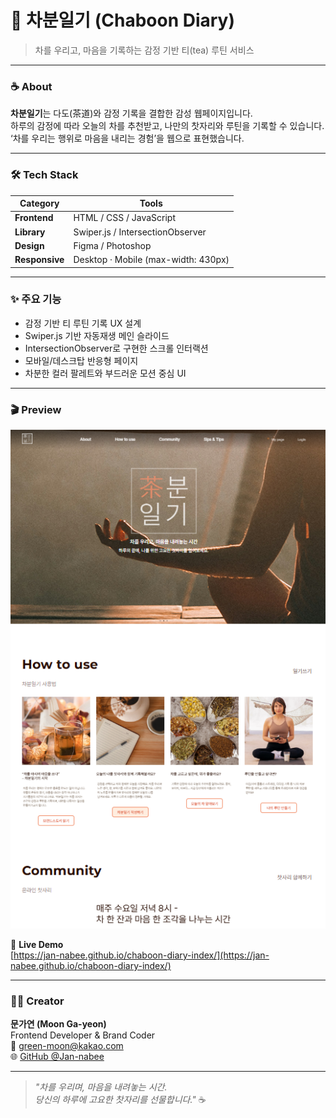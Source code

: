 # 🌿 차분일기 (Chaboon Diary)
> 차를 우리고, 마음을 기록하는 감정 기반 티(tea) 루틴 서비스

---

### ☕ About
**차분일기**는 다도(茶道)와 감정 기록을 결합한 감성 웹페이지입니다.  
하루의 감정에 따라 오늘의 차를 추천받고, 나만의 찻자리와 루틴을 기록할 수 있습니다.  
‘차를 우리는 행위로 마음을 내리는 경험’을 웹으로 표현했습니다.

---

### 🛠️ Tech Stack
| Category | Tools |
|-----------|--------|
| **Frontend** | HTML / CSS / JavaScript |
| **Library** | Swiper.js / IntersectionObserver |
| **Design** | Figma / Photoshop |
| **Responsive** | Desktop · Mobile (max-width: 430px) |

---

### ✨ 주요 기능
- 감정 기반 티 루틴 기록 UX 설계  
- Swiper.js 기반 자동재생 메인 슬라이드  
- IntersectionObserver로 구현한 스크롤 인터랙션  
- 모바일/데스크탑 반응형 페이지  
- 차분한 컬러 팔레트와 부드러운 모션 중심 UI  

---

### 🎬 Preview
![차분일기 메인](img/chaboon-capture.PNG)

🔗 **Live Demo**  
[https://jan-nabee.github.io/chaboon-diary-index/](https://jan-nabee.github.io/chaboon-diary-index/)

---

### 👩‍💻 Creator
**문가연 (Moon Ga-yeon)**  
Frontend Developer & Brand Coder  
📧 green-moon@kakao.com  
🌐 [GitHub @Jan-nabee](https://github.com/Jan-nabee)

---

> _"차를 우리며, 마음을 내려놓는 시간.  
> 당신의 하루에 고요한 찻자리를 선물합니다."_ ☕

